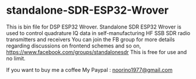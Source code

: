 # standalone-SDR-ESP32-Wrover
This is bin file for DSP ESP32 Wrover. Standalone SDR ESP32 Wrover is used to control quadrature IQ data in self-manufacturing HF SSB SDR radio transmitters and receivers
You can join the FB group for more details regarding discussions on frontend schemes and so on, https://www.facebook.com/groups/standalonesdr
This is free for use and no limit.





If you want to buy me a coffee
My Paypal : noorino1977@gmail.com



